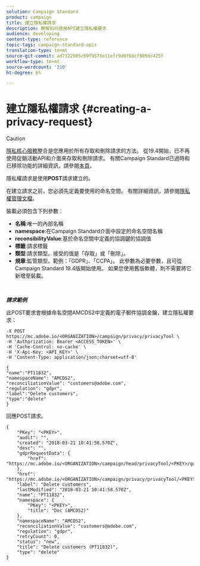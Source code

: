 ```yaml
---
solution: Campaign Standard
product: campaign
title: 建立隱私權請求
description: 瞭解如何使用API建立隱私權要求
audience: developing
content-type: reference
topic-tags: campaign-standard-apis
translation-type: tm+mt
source-git-commit: ad7322905c69f9575e11efc9d8f68cf909dc425f
workflow-type: tm+mt
source-wordcount: '210'
ht-degree: 6%

---
```



# 建立隱私權請求 {#creating-a-privacy-request}

>[!CAUTION]
>
>[隱私核心服務](https://adobe.io/apis/cloudplatform/gdpr.html)整合是您應用於所有存取和刪除請求的方法。 從19.4開始，已不再使用促銷活動API和介面來存取和刪除請求。 有關Campaign Standard已過時和已移除功能的詳細資訊，請參閱[本頁](../../rn/using/deprecated-features.md)。

隱私權請求是使用&#x200B;**POST**&#x200B;請求建立的。

在建立請求之前，您必須先定義要使用的命名空間。 有關詳細資訊，請參閱[隱私權管理文檔](https://helpx.adobe.com/tw/campaign/kb/acs-privacy.html#ManagingPrivacyRequests)。

裝載必須包含下列參數：

* **名稱**:唯一的內部名稱
* **namespace**:在Campaign Standard介面中設定的命名空間名稱
* **reconsibilityValue**:基於命名空間中定義的協調鍵的協調值
* **標籤**:請求標籤
* **類型**:請求類型。接受的值是「存取」或「刪除」。
* **規章**:監管類型。範例：「GDPR」、「CCPA」。 此參數為必要參數，且可從Campaign Standard 19.4版開始使用。 如果您使用舊版軟體，則不需要將它新增至裝載。

<br/>

***請求範例***

此POST要求會根據命名空間AMCDS2中定義的電子郵件協調金鑰，建立隱私權要求：

```
-X POST https://mc.adobe.io/<ORGANIZATION>/campaign/privacy/privacyTool \
-H 'Authorization: Bearer <ACCESS_TOKEN>' \
-H 'Cache-Control: no-cache' \
-H 'X-Api-Key: <API_KEY>' \
-H 'Content-Type: application/json;charset=utf-8'

{
"name":"PT11832",
"namespaceName": "AMCDS2",
"reconciliationValue": "customers@adobe.com",
"regulation": "gdpr",
"label":"Delete customers",
"type":"delete"
}
```

回應POST請求。

```
{
    "PKey": "<PKEY>",
    "audit": "",
    "created": "2018-03-21 10:41:58.570Z",
    "desc": "",
    "gdprRequestData": {
        "href": "https://mc.adobe.io/<ORGANIZATION>/campaign/head/privacyTool/<PKEY>/gdprRequestData/"
    },
    "href": "https://mc.adobe.io/<ORGANIZATION>/campaign/privacy/privacyTool/<PKEY>",
    "label": "Delete customers",
    "lastModified": "2018-03-21 10:41:58.570Z",
    "name": "PT11832",
    "namespace": {
        "PKey": "<PKEY>",
        "title": "Doc (AMCDS2)"
    },
    "namespaceName": "AMCDS2",
    "reconciliationValue": "customers@adobe.com",
    "regulation": "gdpr",
    "retryCount": 0,
    "status": "new",
    "title": "Delete customers (PT11832)",
    "type": "delete"
}
```
